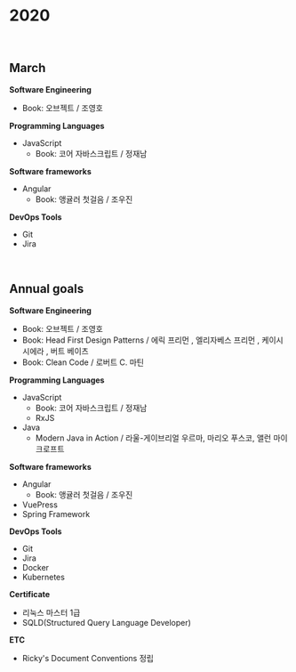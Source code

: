 # 2020

<AssembledByGimunLee/>

<br/>

## March

**Software Engineering**

- Book: 오브젝트 / 조영호

**Programming Languages**

- JavaScript
  - Book: 코어 자바스크립트 / 정재남

**Software frameworks**

- Angular
  - Book: 앵귤러 첫걸음 / 조우진

**DevOps Tools**

- Git
- Jira

<br/>

## Annual goals

**Software Engineering**

- Book: 오브젝트 / 조영호
- Book: Head First Design Patterns / 에릭 프리먼 , 엘리자베스 프리먼 , 케이시 시에라 , 버트 베이츠
- Book: Clean Code / 로버트 C. 마틴

**Programming Languages**

- JavaScript
  - Book: 코어 자바스크립트 / 정재남
  - RxJS
- Java
  - Modern Java in Action / 라울-게이브리얼 우르마, 마리오 푸스코, 앨런 마이크로프트

**Software frameworks**

- Angular
  - Book: 앵귤러 첫걸음 / 조우진
- VuePress
- Spring Framework

**DevOps Tools**

- Git
- Jira
- Docker
- Kubernetes

**Certificate**

- 리눅스 마스터 1급
- SQLD(Structured Query Language Developer)

**ETC**

- Ricky's Document Conventions 정립

